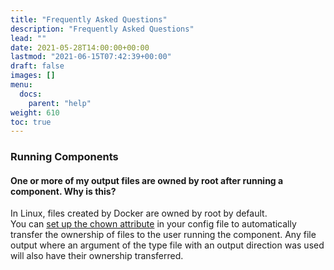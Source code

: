 ```yaml
---
title: "Frequently Asked Questions"
description: "Frequently Asked Questions"
lead: ""
date: 2021-05-28T14:00:00+00:00
lastmod: "2021-06-15T07:42:39+00:00"
draft: false
images: []
menu:
  docs:
    parent: "help"
weight: 610
toc: true
---
```




### Running Components

#### One or more of my output files are owned by root after running a component. Why is this?

In Linux, files created by Docker are owned by root by default.  
You can [set up the chown
attribute](/docs/reference_config/platform-docker/#chown-boolean) in
your config file to automatically transfer the ownership of files to the
user running the component. Any file output where an argument of the
type file with an output direction was used will also have their
ownership transferred.
